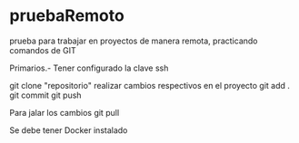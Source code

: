 # pruebaRemoto
prueba para trabajar en proyectos de manera remota, practicando comandos de GIT

Primarios.-
Tener configurado la clave ssh


git clone "repositorio"
realizar cambios respectivos en el proyecto
git add .
git commit
git push


Para jalar los cambios git pull

Se debe tener Docker instalado